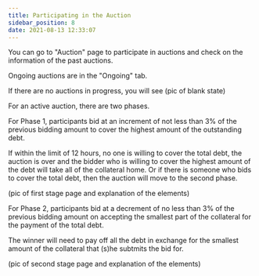```yaml
---
title: Participating in the Auction
sidebar_position: 8
date: 2021-08-13 12:33:07
---
```


You can go to "Auction" page to participate in auctions and check on the information of the past auctions.

Ongoing auctions are in the "Ongoing" tab.

If there are no auctions in progress, you will see (pic of blank state)

For an active auction, there are two phases.

For Phase 1, participants bid at an increment of not less than 3% of the previous bidding amount to cover the highest amount of the outstanding debt.

If within the limit of 12 hours, no one is willing to cover the total debt, the auction is over and the bidder who is willing to cover the highest amount of the debt will take all of the collateral home. Or if there is someone who bids to cover the total debt, then the auction will move to the second phase.

(pic of first stage page and explanation of the elements)

For Phase 2, participants bid at a decrement of no less than 3% of the previous bidding amount on accepting the smallest part of the collateral for the payment of the total debt.

The winner will need to pay off all the debt in exchange for the smallest amount of the collateral that (s)he subtmits the bid for.


(pic of second stage page and explanation of the elements)





